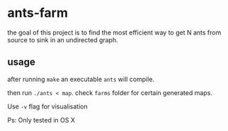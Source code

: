# ants-farm
the goal of this project is to find the most efficient way to get N ants from source to sink in an undirected graph.

## usage
after running `make` an executable `ants` will compile.

then run `./ants < map`. check `farms` folder for certain generated maps.

Use `-v` flag for visualisation

Ps: Only tested in OS X
